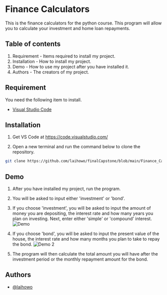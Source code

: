 # Finance Calculators
This is the finance calculators for the python course. This program will allow you to calculate your investment and home loan repayments.

## Table of contents
1. Requirement - Items required to install my project.
2. Installation - How to install my project.
3. Demo - How to use my project after you have installed it.
4. Authors - The creators of my project.

## Requirement

You need the following item to install.
* [Visual Studio Code](https://code.visualstudio.com/)

## Installation

1. Get VS Code at https://code.visualstudio.com/

2. Open a new terminal and run the command below to clone the repository. 
```bash
git clone https://github.com/laihowo/finalCapstone/blob/main/Finance_Calculators/finance_calculators.py
```

## Demo

1. After you have installed my project, run the program.

2. You will be asked to input either 'investment' or 'bond'.

3. If you choose 'investment', you will be asked to input the amount of money you are depositing, the interest rate and how many years you plan on investing. Next, enter either 'simple' or 'compound' interest. 
![Demo](https://github.com/MISA3395/Projects-HyperionDev/assets/132083386/1abe033c-4075-4f07-b82d-670649ceeef1)  

4. If you choose 'bond', you will be asked to input the present value of the house, the interest rate and how many months you plan to take to repay the bond.
![Demo 2](https://github.com/MISA3395/Projects-HyperionDev/assets/132083386/9ac82d33-0020-4a87-adbd-ea49eaba1d87)

5. The program will then calculate the total amount you will have after the investment period or the monthly repayment amount for the bond.

## Authors

- [@laihowo](https://github.com/laihowo)

